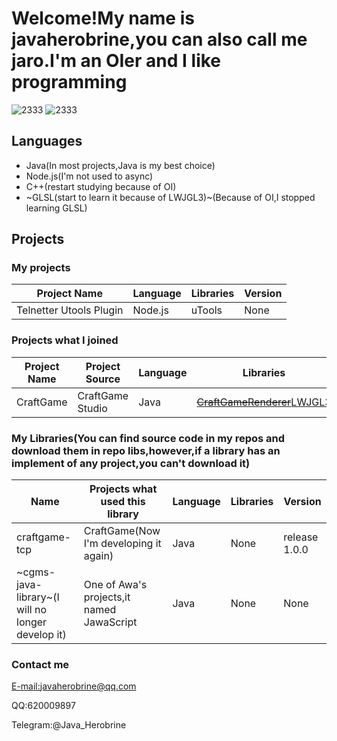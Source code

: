 # Welcome!My name is javaherobrine,you can also call me jaro.I'm an OIer and I like programming

![2333](https://github-readme-stats-89dq8p8qw.vercel.app/api/top-langs/?username=javaherobrine)
![2333](https://github-readme-stats-89dq8p8qw.vercel.app/api?username=javaherobrine&show_icons=true&count_private=true)

## Languages
- Java(In most projects,Java is my best choice)
- Node.js(I'm not used to async)
- C++(restart studying because of OI)
- ~GLSL(start to learn it because of LWJGL3)~(Because of OI,I stopped learning GLSL)
## Projects
### My projects
|Project Name|Language|Libraries|Version|
|-------|---|------|----|
|Telnetter Utools Plugin|Node.js|uTools|None|
### Projects what I joined
|Project Name|Project Source|Language|Libraries|Version|
|-------|----------------|---|------|----|
|CraftGame|CraftGame Studio|Java|<del>[CraftGameRenderer](https://github.com/LovelyZeeiam/CraftGame)</del>[LWJGL3](https://www.lwjgl.org/)|None|
### My Libraries(You can find source code in my repos and download them in repo libs,however,if a library has an implement of any project,you can't download it)
|Name|Projects what used this library|Language|Libraries|Version|
|----|-------------------------------|--------|---------|-------|
|craftgame-tcp|CraftGame(Now I'm developing it again)|Java|None|release 1.0.0|
|~cgms-java-library~(I will no longer develop it)|One of Awa's projects,it named JawaScript|Java|None|None|
### Contact me
[E-mail:javaherobrine@qq.com](mailto:javaherobrine@qq.com)

QQ:620009897

Telegram:@Java_Herobrine
